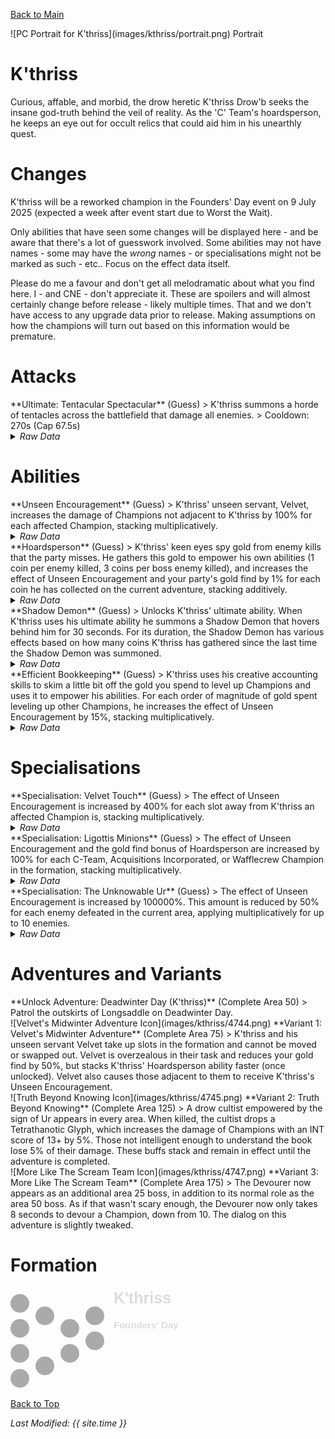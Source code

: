 [Back to Main](index.md)

<span class="championPortraitsRow">
    <span class="championPortraitsColumn">
        <span class="championPortraitsImage">
            ![PC Portrait for K'thriss](images/kthriss/portrait.png)
        </span>
        <span>
        Portrait
        </span>
    </span>
</span>

# K'thriss

Curious, affable, and morbid, the drow heretic K'thriss Drow'b seeks the insane god-truth behind the veil of reality. As the 'C' Team's hoardsperson, he keeps an eye out for occult relics that could aid him in his unearthly quest.

# Changes

K'thriss will be a reworked champion in the Founders' Day event on 9 July 2025 (expected a week after event start due to Worst the Wait).

Only abilities that have seen some changes will be displayed here - and be aware that there's a lot of guesswork involved. Some abilities may not have names - some may have the *wrong* names - or specialisations might not be marked as such - etc.. Focus on the effect data itself.

Please do me a favour and don't get all melodramatic about what you find here. I - and CNE - don't appreciate it. These are spoilers and will almost certainly change before release - likely multiple times. That and we don't have access to any upgrade data prior to release. Making assumptions on how the champions will turn out based on this information would be premature.

# Attacks

<div markdown="1" class="abilityBorder"><div markdown="1" class="abilityBorderInner">
**Ultimate: Tentacular Spectacular** (Guess)
> K'thriss summons a horde of tentacles across the battlefield that damage all enemies.  
> Cooldown: 270s (Cap 67.5s)
<details><summary><em>Raw Data</em></summary>
<p>
<pre>
{
    "id": 876,
    "name": "Tentacular Spectacular",
    "description": "K'thriss summons a horde of tentacles that damage all enemies.",
    "long_description": "K'thriss summons a horde of tentacles across the battlefield that damage all enemies.",
    "graphic_id": 4743,
    "target": "all",
    "num_targets": 1,
    "aoe_radius": 0,
    "damage_modifier": 0.033,
    "cooldown": 270,
    "animations": [
        {
            "type": "kthriss_ultimate",
            "damage_frame": 10
        }
    ],
    "tags": [
        "ranged",
        "ultimate"
    ],
    "damage_types": [
        "magic"
    ]
}
</pre>
</p>
</details>
</div></div>

# Abilities

<div markdown="1" class="abilityBorder"><div markdown="1" class="abilityBorderInner">
**Unseen Encouragement** (Guess)
> K'thriss' unseen servant, Velvet, increases the damage of Champions not adjacent to K'thriss by 100% for each affected Champion, stacking multiplicatively.
<details><summary><em>Raw Data</em></summary>
<p>
<pre>
{
    "id": 2355,
    "flavour_text": "",
    "description": {
        "desc": "K'thriss' unseen servant, Velvet, increases the damage of Champions not adjacent to K'thriss by $amount% for each affected Champion, stacking multiplicatively."
    },
    "effect_keys": [
        {
            "effect_string": "pre_stack_amount,100",
            "off_when_benched": true
        },
        {
            "effect_string": "hero_dps_multiplier_mult,0",
            "off_when_benched": true,
            "amount_expr": "upgrade_amount(17324,0)",
            "targets": [
                "non_adj"
            ],
            "amount_func": "mult",
            "stack_func": "per_upgrade_targets",
            "stack_func_data": {
                "upgrade_id": 17324,
                "upgrade_index": 1,
                "only_slots_with_heroes": true
            },
            "amount_updated_listeners": [
                "slot_changed",
                "upgrade_unlocked"
            ],
            "show_bonus": true,
            "use_computed_amount_for_description": true,
            "include_hero_specific_multipliers_for_bonus": false
        }
    ],
    "requirements": "",
    "graphic_id": 4740,
    "large_graphic_id": 0,
    "properties": {
        "is_formation_ability": true,
        "owner_use_outgoing_description": true,
        "indexed_effect_properties": true,
        "per_effect_index_bonuses": true,
        "default_bonus_index": 1
    }
}
</pre>
</p>
</details>
</div></div>

<div markdown="1" class="abilityBorder"><div markdown="1" class="abilityBorderInner">
**Hoardsperson** (Guess)
> K'thriss' keen eyes spy gold from enemy kills that the party misses. He gathers this gold to empower his own abilities (1 coin per enemy killed, 3 coins per boss enemy killed), and increases the effect of Unseen Encouragement and your party's gold find by 1% for each coin he has collected on the current adventure, stacking additively.
<details><summary><em>Raw Data</em></summary>
<p>
<pre>
{
    "id": 2356,
    "flavour_text": "",
    "description": {
        "desc": "K'thriss' keen eyes spy gold from enemy kills that the party misses. He gathers this gold to empower his own abilities ($coins_per_enemy coin per enemy killed, $coins_per_boss coins per boss enemy killed), and increases the effect of Unseen Encouragement and your party's gold find by $(not_buffed amount___2)% for each coin he has collected on the current adventure, stacking additively."
    },
    "effect_keys": [
        {
            "effect_string": "kthriss_hoardsperson_v2,100",
            "off_when_benched": true,
            "coins_per_enemy": 1,
            "coins_per_boss": 3
        },
        {
            "effect_string": "buff_upgrade,1,17324",
            "off_when_benched": true,
            "amount_func": "add",
            "stack_func": "get_stat",
            "stat": "kthriss_hoardsperson_coins",
            "instance_stat": true,
            "amount_updated_listeners": [
                "stat_changed,kthriss_hoardsperson_coins"
            ],
            "show_bonus": true,
            "total_title": "Total Unseen Encouragement Bonus",
            "stack_title": "Coins Collected",
            "desc_forced_order": 0
        },
        {
            "effect_string": "gold_multiplier_mult,1",
            "off_when_benched": true,
            "amount_func": "add",
            "stack_func": "get_stat",
            "stat": "kthriss_hoardsperson_coins",
            "instance_stat": true,
            "amount_updated_listeners": [
                "stat_changed,kthriss_hoardsperson_coins"
            ],
            "show_bonus": true,
            "total_title": "Total Gold Find Bonus",
            "stack_title": "Coins Collected",
            "desc_forced_order": 1
        }
    ],
    "requirements": "",
    "graphic_id": 4739,
    "large_graphic_id": 0,
    "properties": {
        "is_formation_ability": true,
        "owner_use_outgoing_description": true,
        "formation_circle_icon": false,
        "indexed_effect_properties": true,
        "per_effect_index_bonuses": true
    }
}
</pre>
</p>
</details>
</div></div>

<div markdown="1" class="abilityBorder"><div markdown="1" class="abilityBorderInner">
**Shadow Demon** (Guess)
> Unlocks K'thriss' ultimate ability. When K'thriss uses his ultimate ability he summons a Shadow Demon that hovers behind him for 30 seconds. For its duration, the Shadow Demon has various effects based on how many coins K'thriss has gathered since the last time the Shadow Demon was summoned.
<details><summary><em>Raw Data</em></summary>
<p>
<pre>
{
    "id": 2357,
    "flavour_text": "",
    "description": {
        "desc": "Unlocks K'thriss' ultimate ability. When K'thriss uses his ultimate ability he summons a Shadow Demon that hovers behind him for $duration___2 seconds. For its duration, the Shadow Demon has various effects based on how many coins K'thriss has gathered since the last time the Shadow Demon was summoned.",
        "post": {
            "conditions": [
                {
                    "condition": "not static_desc",
                    "desc": "^^$kthriss_shadow_demon_desc"
                }
            ]
        }
    },
    "effect_keys": [
        {
            "effect_string": "set_ultimate_attack",
            "off_when_benched": true
        },
        {
            "effect_string": "kthriss_shadow_demon,100",
            "off_when_benched": true,
            "duration": 30,
            "shadow_demon_graphic_id": 4780,
            "shadow_demon_offset": [
                -60,
                -2
            ],
            "monster_slow_amount": 50,
            "base_bud_damage_amount": 3,
            "effects": [
                {
                    "coin_threshold": 10,
                    "base_effect_mult": 5,
                    "desc_text_key": "kthriss_shadow_demon_desc_2"
                },
                {
                    "coin_threshold": 50,
                    "add_monster_slow": true,
                    "desc_text_key": "kthriss_shadow_demon_desc_3"
                },
                {
                    "coin_threshold": 100,
                    "add_bud_damage": true,
                    "desc_text_key": "kthriss_shadow_demon_desc_4"
                },
                {
                    "coin_threshold": 250,
                    "base_effect_mult": 3,
                    "bud_damage_mult": 3,
                    "desc_text_key": "kthriss_shadow_demon_desc_5"
                },
                {
                    "coin_threshold": 1000,
                    "base_effect_mult": 5,
                    "bud_damage_mult": 5,
                    "desc_text_key": "kthriss_shadow_demon_desc_6"
                }
            ],
            "overlay_y": -13
        },
        {
            "effect_string": "buff_upgrade,0,17324",
            "apply_manually": true
        },
        {
            "effect_string": "monster_speed_reduce,0",
            "apply_manually": true
        }
    ],
    "requirements": "",
    "graphic_id": 26822,
    "large_graphic_id": 26813,
    "properties": {
        "is_formation_ability": true,
        "owner_use_outgoing_description": true,
        "formation_circle_icon": false,
        "indexed_effect_properties": true,
        "per_effect_index_bonuses": true,
        "default_bonus_index": 1,
        "retain_on_slot_changed": true
    }
}
</pre>
</p>
</details>
</div></div>

<div markdown="1" class="abilityBorder"><div markdown="1" class="abilityBorderInner">
**Efficient Bookkeeping** (Guess)
> K'thriss uses his creative accounting skills to skim a little bit off the gold you spend to level up Champions and uses it to empower his abilities. For each order of magnitude of gold spent leveling up other Champions, he increases the effect of Unseen Encouragement by 15%, stacking multiplicatively.
<details><summary><em>Raw Data</em></summary>
<p>
<pre>
{
    "id": 2358,
    "flavour_text": "",
    "description": {
        "desc": "K'thriss uses his creative accounting skills to skim a little bit off the gold you spend to level up Champions and uses it to empower his abilities. For each order of magnitude of gold spent leveling up other Champions, he increases the effect of Unseen Encouragement by $(not_buffed amount)%, stacking multiplicatively."
    },
    "effect_keys": [
        {
            "effect_string": "buff_upgrade,15,17324",
            "off_when_benched": true,
            "amount_func": "mult",
            "stack_func": "get_stat",
            "instance_stat": true,
            "stat": "kthriss_efficient_bookkeeping",
            "orders_of_magnitude": true,
            "show_bonus": true,
            "amount_updated_listeners": [
                "stat_changed,kthriss_efficient_bookkeeping"
            ]
        }
    ],
    "requirements": "",
    "graphic_id": 26821,
    "large_graphic_id": 26812,
    "properties": {
        "is_formation_ability": true,
        "owner_use_outgoing_description": true,
        "formation_circle_icon": false
    }
}
</pre>
</p>
</details>
</div></div>

# Specialisations

<div markdown="1" class="abilityBorder"><div markdown="1" class="abilityBorderInner">
**Specialisation: Velvet Touch** (Guess)
> The effect of Unseen Encouragement is increased by 400% for each slot away from K'thriss an affected Champion is, stacking multiplicatively.
<details><summary><em>Raw Data</em></summary>
<p>
<pre>
{
    "id": 2359,
    "flavour_text": "",
    "description": {
        "desc": "The effect of Unseen Encouragement is increased by $(not_buffed amount)% for each slot away from K'thriss an affected Champion is, stacking multiplicatively."
    },
    "effect_keys": [
        {
            "effect_string": "buff_upgrade_mult_by_distance_from_source_mult,400,17324",
            "off_when_benched": true,
            "targets": [
                "non_adj"
            ],
            "show_bonus": false
        }
    ],
    "requirements": "",
    "graphic_id": 0,
    "large_graphic_id": 4742,
    "properties": {
        "is_formation_ability": true,
        "owner_use_outgoing_description": true,
        "formation_circle_icon": false
    }
}
</pre>
</p>
</details>
</div></div>

<div markdown="1" class="abilityBorder"><div markdown="1" class="abilityBorderInner">
**Specialisation: Ligottis Minions** (Guess)
> The effect of Unseen Encouragement and the gold find bonus of Hoardsperson are increased by 100% for each C-Team, Acquisitions Incorporated, or Wafflecrew Champion in the formation, stacking multiplicatively.
<details><summary><em>Raw Data</em></summary>
<p>
<pre>
{
    "id": 2360,
    "flavour_text": "",
    "description": {
        "desc": "The effect of Unseen Encouragement and the gold find bonus of Hoardsperson are increased by $(not_buffed amount)% for each C-Team, Acquisitions Incorporated, or Wafflecrew Champion in the formation, stacking multiplicatively."
    },
    "effect_keys": [
        {
            "effect_string": "buff_upgrade,100,17324",
            "off_when_benched": true,
            "amount_func": "mult",
            "stack_func": "per_hero_attribute",
            "per_hero_expr": "HasTag(`cteam`) || HasTag(`acqinc`) || HasTag(`wafflecrew`)",
            "show_bonus": true,
            "amount_updated_listeners": [
                "slot_changed",
                "hero_tags_changed"
            ]
        },
        {
            "effect_string": "buff_upgrade,100,17325,2",
            "off_when_benched": true,
            "amount_func": "mult",
            "stack_func": "per_hero_attribute",
            "per_hero_expr": "HasTag(`cteam`) || HasTag(`acqinc`) || HasTag(`wafflecrew`)",
            "amount_updated_listeners": [
                "slot_changed",
                "hero_tags_changed"
            ]
        }
    ],
    "requirements": "",
    "graphic_id": 0,
    "large_graphic_id": 26829,
    "properties": {
        "is_formation_ability": true,
        "owner_use_outgoing_description": true,
        "formation_circle_icon": false,
        "indexed_effect_properties": true,
        "spec_option_post_apply_info": "Qualified Champions: $num_stacks"
    }
}
</pre>
</p>
</details>
</div></div>

<div markdown="1" class="abilityBorder"><div markdown="1" class="abilityBorderInner">
**Specialisation: The Unknowable Ur** (Guess)
> The effect of Unseen Encouragement is increased by 100000%. This amount is reduced by 50% for each enemy defeated in the current area, applying multiplicatively for up to 10 enemies.
<details><summary><em>Raw Data</em></summary>
<p>
<pre>
{
    "id": 2361,
    "flavour_text": "",
    "description": {
        "desc": "The effect of Unseen Encouragement is increased by $amount%. This amount is reduced by $per_enemy_reduction% for each enemy defeated in the current area, applying multiplicatively for up to $max_reductions enemies.",
        "post": {
            "conditions": [
                {
                    "condition": "not static_desc",
                    "desc": "^^$kthriss_unknowable_ur_desc"
                }
            ]
        }
    },
    "effect_keys": [
        {
            "effect_string": "kthriss_unknowable_ur,100000",
            "per_enemy_reduction": 50,
            "max_reductions": 10
        },
        {
            "effect_string": "buff_upgrade,0,17324"
        }
    ],
    "requirements": "",
    "graphic_id": 0,
    "large_graphic_id": 26828,
    "properties": {
        "is_formation_ability": true,
        "owner_use_outgoing_description": true,
        "formation_circle_icon": false,
        "indexed_effect_properties": true,
        "per_effect_index_bonuses": true,
        "default_bonus_index": 0,
        "retain_on_slot_changed": true,
        "show_outgoing_desc_when_benched": false
    }
}
</pre>
</p>
</details>
</div></div>

# Adventures and Variants

<div markdown="1" class="abilityBorder"><div markdown="1" class="abilityBorderInner">
**Unlock Adventure: Deadwinter Day (K'thriss)** (Complete Area 50)
> Patrol the outskirts of Longsaddle on Deadwinter Day.
</div></div>
<div markdown="1" class="abilityBorder"><div markdown="1" class="abilityBorderInner">
![Velvet's Midwinter Adventure Icon](images/kthriss/4744.png) **Variant 1: Velvet's Midwinter Adventure** (Complete Area 75)
> K'thriss and his unseen servant Velvet take up slots in the formation and cannot be moved or swapped out. Velvet is overzealous in their task and reduces your gold find by 50%, but stacks K'thriss' Hoardsperson ability faster (once unlocked). Velvet also causes those adjacent to them to receive K'thriss's Unseen Encouragement.
</div></div>
<div markdown="1" class="abilityBorder"><div markdown="1" class="abilityBorderInner">
![Truth Beyond Knowing Icon](images/kthriss/4745.png) **Variant 2: Truth Beyond Knowing** (Complete Area 125)
> A drow cultist empowered by the sign of Ur appears in every area. When killed, the cultist drops a Tetrathanotic Glyph, which increases the damage of Champions with an INT score of 13+ by 5%. Those not intelligent enough to understand the book lose 5% of their damage. These buffs stack and remain in effect until the adventure is completed.
</div></div>
<div markdown="1" class="abilityBorder"><div markdown="1" class="abilityBorderInner">
![More Like The Scream Team Icon](images/kthriss/4747.png) **Variant 3: More Like The Scream Team** (Complete Area 175)
> The Devourer now appears as an additional area 25 boss, in addition to its normal role as the area 50 boss. As if that wasn't scary enough, the Devourer now only takes 8 seconds to devour a Champion, down from 10. The dialog on this adventure is slightly tweaked.
</div></div>

# Formation

<span class="formationBorder">
    <svg xmlns="http://www.w3.org/2000/svg" id="K'thriss" fill="#aaa" data-formationName="K'thriss" data-campaignName="Founders' Day" width="272" height="160"><circle cx="135" cy="45" r="15"/><circle cx="135" cy="85" r="15"/><circle cx="95" cy="65" r="15"/><circle cx="95" cy="105" r="15"/><circle cx="55" cy="45" r="15"/><circle cx="55" cy="125" r="15"/><circle cx="15" cy="25" r="15"/><circle cx="15" cy="65" r="15"/><circle cx="15" cy="105" r="15"/><circle cx="15" cy="145" r="15"/><text x="165" y="25" fill="#dcdcdc" font-size="25" font-family="Arial" font-weight="bold">K'thriss</text><text x="165" y="65" fill="#dcdcdc" font-size="15" font-family="Arial" font-weight="bold">Founders' Day</text></svg>
</span>

[Back to Top](#top)

*Last Modified: {{ site.time }}*